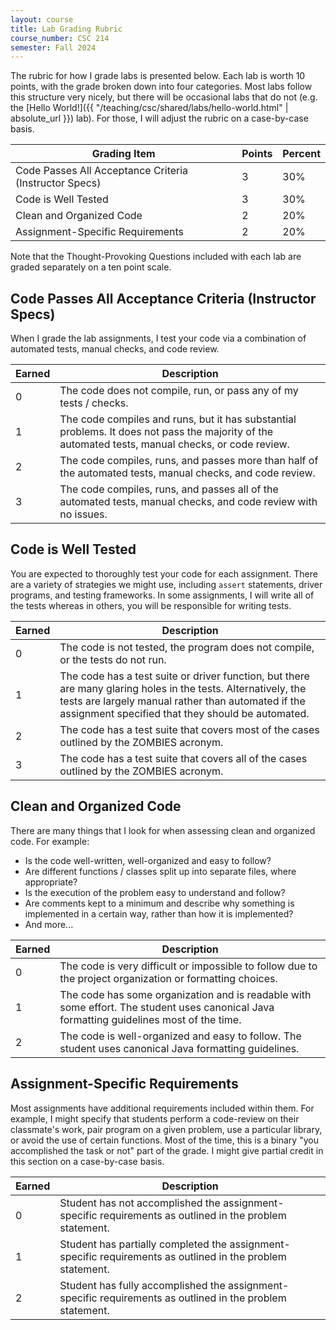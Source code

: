 ```yaml
---
layout: course
title: Lab Grading Rubric
course_number: CSC 214
semester: Fall 2024
---
```


The rubric for how I grade labs is presented below. Each lab is worth 10 points, with the grade broken down into four categories. Most labs follow this structure very nicely, but there will be occasional labs that do not (e.g. the [Hello World!]({{ "/teaching/csc/shared/labs/hello-world.html" | absolute_url }}) lab). For those, I will adjust the rubric on a case-by-case basis.

| Grading Item | Points | Percent |
| ---- | ---- | ---- |
| Code Passes All Acceptance Criteria (Instructor Specs) | 3 | 30% |
| Code is Well Tested | 3 | 30% |
| Clean and Organized Code | 2 | 20% |
| Assignment-Specific Requirements | 2 | 20% |

Note that the Thought-Provoking Questions included with each lab are graded separately on a ten point scale.

## Code Passes All Acceptance Criteria (Instructor Specs)

When I grade the lab assignments, I test your code via a combination of automated tests, manual checks, and code review.

| Earned | Description |
|--------|-------------|
| 0 | The code does not compile, run, or pass any of my tests / checks. |
| 1 | The code compiles and runs, but it has substantial problems. It does not pass the majority of the automated tests, manual checks, or code review. |
| 2 | The code compiles, runs, and passes more than half of the automated tests, manual checks, and code review. |
| 3 | The code compiles, runs, and passes all of the automated tests, manual checks, and code review with no issues. |

## Code is Well Tested

You are expected to thoroughly test your code for each assignment. There are a variety of strategies we might use, including `assert` statements, driver programs, and testing frameworks. In some assignments, I will write all of the tests whereas in others, you will be responsible for writing tests.

| Earned | Description |
|--------|-------------|
| 0 | The code is not tested, the program does not compile, or the tests do not run. |
| 1 | The code has a test suite or driver function, but there are many glaring holes in the tests. Alternatively, the tests are largely manual rather than automated if the assignment specified that they should be automated. |
| 2 | The code has a test suite that covers most of the cases outlined by the ZOMBIES acronym. |
| 3 | The code has a test suite that covers all of the cases outlined by the ZOMBIES acronym. |

## Clean and Organized Code

There are many things that I look for when assessing clean and organized code. For example:

* Is the code well-written, well-organized and easy to follow?
* Are different functions / classes split up into separate files, where appropriate?
* Is the execution of the problem easy to understand and follow?
* Are comments kept to a minimum and describe why something is implemented in a certain way, rather than how it is implemented?
* And more...

| Earned | Description |
|--------|-------------|
| 0 | The code is very difficult or impossible to follow due to the project organization or formatting choices. |
| 1 | The code has some organization and is readable with some effort. The student uses canonical Java formatting guidelines most of the time. |
| 2 | The code is well-organized and easy to follow. The student uses canonical Java formatting guidelines. |

## Assignment-Specific Requirements

Most assignments have additional requirements included within them. For example, I might specify that students perform a code-review on their classmate's work, pair program on a given problem, use a particular library, or avoid the use of certain functions. Most of the time, this is a binary "you accomplished the task or not" part of the grade. I might give partial credit in this section on a case-by-case basis.

| Earned | Description |
|--------|-------------|
| 0 | Student has not accomplished the assignment-specific requirements as outlined in the problem statement. |
| 1 | Student has partially completed the assignment-specific requirements as outlined in the problem statement. |
| 2 | Student has fully accomplished the assignment-specific requirements as outlined in the problem statement. |
